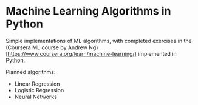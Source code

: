 Machine Learning Algorithms in Python
=====================================

Simple implementations of ML algorithms, with completed exercises in the (Coursera ML course by Andrew Ng)[https://www.coursera.org/learn/machine-learning/] implemented in Python.

Planned algorithms:
* Linear Regression
* Logistic Regression
* Neural Networks

